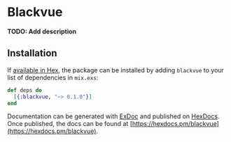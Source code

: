 # Blackvue

**TODO: Add description**

## Installation

If [available in Hex](https://hex.pm/docs/publish), the package can be installed
by adding `blackvue` to your list of dependencies in `mix.exs`:

```elixir
def deps do
  [{:blackvue, "~> 0.1.0"}]
end
```

Documentation can be generated with [ExDoc](https://github.com/elixir-lang/ex_doc)
and published on [HexDocs](https://hexdocs.pm). Once published, the docs can
be found at [https://hexdocs.pm/blackvue](https://hexdocs.pm/blackvue).

